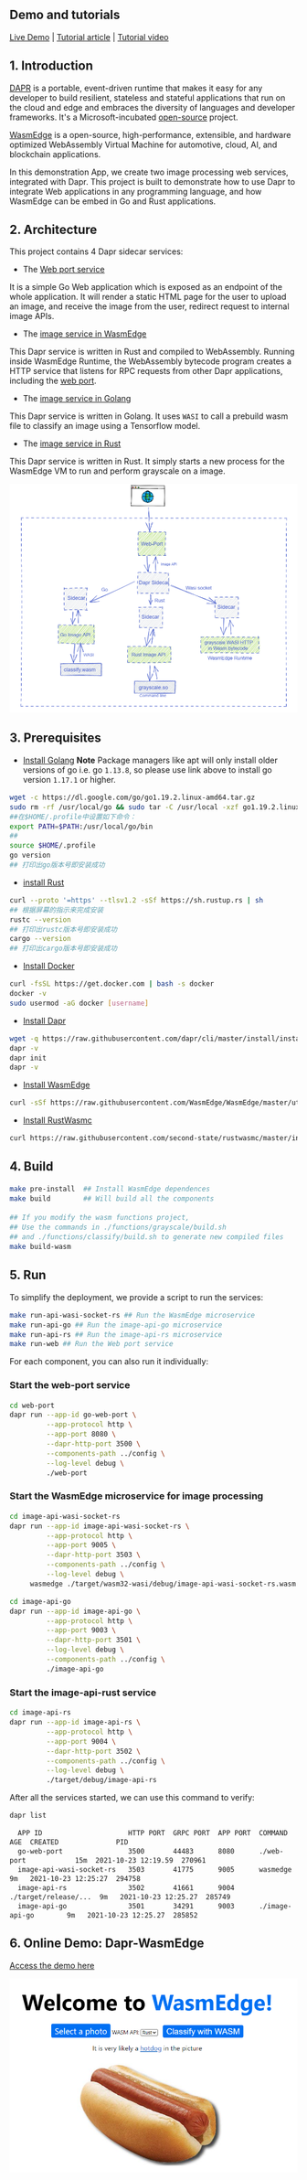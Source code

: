 ## Demo and tutorials

[Live Demo](http://23.100.38.125/static/home.html) | [Tutorial article](https://www.infoq.com/articles/webassembly-dapr-wasmedge/) | [Tutorial video](https://youtu.be/t_sQP6Qpf7U)

## 1. Introduction

[DAPR](https://dapr.io/) is a portable, event-driven runtime that makes it easy for any developer to build resilient, stateless and stateful applications that run on the cloud and edge and embraces the diversity of languages and developer frameworks. It's a Microsoft-incubated [open-source](https://github.com/dapr/dapr) project.

[WasmEdge](https://github.com/WasmEdge/WasmEdge) is a open-source, high-performance, extensible, and hardware optimized WebAssembly Virtual Machine for automotive, cloud, AI, and blockchain applications.

In this demonstration App, we create two image processing web services, integrated with Dapr.
This project is built to demonstrate how to use Dapr to integrate Web applications in any programming language, and how WasmEdge can be embed in Go and Rust applications.

## 2. Architecture

This project contains 4 Dapr sidecar services:

* The [Web port service](./web-port)

It is a simple Go Web application which is exposed as an endpoint of the whole application.
It will render a static HTML page for the user to upload an image, and receive the image from the user, redirect request to internal image APIs.

* The [image service in WasmEdge](./image-api-wasi-socket-rs)

This Dapr service is written in Rust and compiled to WebAssembly. Running inside WasmEdge Runtime, the WebAssembly bytecode program creates a HTTP service that listens for RPC requests from other Dapr applications, including the [web port](./web-port).

* The [image service in Golang](./image-api-go)

This Dapr service is written in Golang. It uses `WASI` to call a prebuild wasm file to classify an image using a Tensorflow model.

* The [image service in Rust](./image-api-rs)

This Dapr service is written in Rust. It simply starts a new process for the WasmEdge VM to run and perform grayscale on a image.

![doc](./doc/dapr-wasmedge.png)

## 3. Prerequisites

* [Install Golang](https://golang.org/doc/install)
**Note** Package managers like apt will only install older versions of go i.e. go `1.13.8`, so please use link above to install go version `1.17.1` or higher.
```bash
wget -c https://dl.google.com/go/go1.19.2.linux-amd64.tar.gz
sudo rm -rf /usr/local/go && sudo tar -C /usr/local -xzf go1.19.2.linux-amd64.tar.gz
##在$HOME/.profile中设置如下命令：
export PATH=$PATH:/usr/local/go/bin
##
source $HOME/.profile
go version
## 打印出go版本号即安装成功
```
* [install Rust](https://www.rust-lang.org/en-US/install.html)
```bash
curl --proto '=https' --tlsv1.2 -sSf https://sh.rustup.rs | sh
## 根据屏幕的指示来完成安装
rustc --version
## 打印出rustc版本号即安装成功
cargo --version
## 打印出cargo版本号即安装成功
```
* [Install Docker](https://docs.docker.com/desktop/install/ubuntu/)
```bash
curl -fsSL https://get.docker.com | bash -s docker
docker -v
sudo usermod -aG docker [username]
```

* [Install Dapr](https://docs.dapr.io/getting-started/)
```bash
wget -q https://raw.githubusercontent.com/dapr/cli/master/install/install.sh -O - | /bin/bash
dapr -v
dapr init
dapr -v
```
* [Install WasmEdge](https://github.com/WasmEdge/WasmEdge/blob/master/docs/install.md)
```bash
curl -sSf https://raw.githubusercontent.com/WasmEdge/WasmEdge/master/utils/install.sh | bash -s -- -e all -v 0.9.0
```
* [Install RustWasmc](https://github.com/second-state/rustwasmc)
```bash
curl https://raw.githubusercontent.com/second-state/rustwasmc/master/installer/init.sh -sSf | sh
```
## 4. Build

```bash
make pre-install  ## Install WasmEdge dependences
make build        ## Will build all the components

## If you modify the wasm functions project,
## Use the commands in ./functions/grayscale/build.sh 
## and ./functions/classify/build.sh to generate new compiled files
make build-wasm
```
## 5. Run

To simplify the deployment, we provide a script to run the services:

```bash
make run-api-wasi-socket-rs ## Run the WasmEdge microservice
make run-api-go ## Run the image-api-go microservice
make run-api-rs ## Run the image-api-rs microservice
make run-web ## Run the Web port service
```

For each component, you can also run it individually:

### Start the web-port service

```bash
cd web-port
dapr run --app-id go-web-port \
         --app-protocol http \
         --app-port 8080 \
         --dapr-http-port 3500 \
         --components-path ../config \
         --log-level debug \
         ./web-port
```

### Start the WasmEdge microservice for image processing

```bash
cd image-api-wasi-socket-rs
dapr run --app-id image-api-wasi-socket-rs \
         --app-protocol http \
         --app-port 9005 \
         --dapr-http-port 3503 \
         --components-path ../config \
         --log-level debug \
	 wasmedge ./target/wasm32-wasi/debug/image-api-wasi-socket-rs.wasm
```

```bash
cd image-api-go
dapr run --app-id image-api-go \
         --app-protocol http \
         --app-port 9003 \
         --dapr-http-port 3501 \
         --log-level debug \
         --components-path ../config \
         ./image-api-go
```

### Start the image-api-rust service

```bash
cd image-api-rs
dapr run --app-id image-api-rs \
         --app-protocol http \
         --app-port 9004 \
         --dapr-http-port 3502 \
         --components-path ../config \
         --log-level debug \
         ./target/debug/image-api-rs
```

After all the services started, we can use this command to verify:

```bash
dapr list
```

```
  APP ID                     HTTP PORT  GRPC PORT  APP PORT  COMMAND               AGE  CREATED              PID
  go-web-port                3500       44483      8080      ./web-port            15m  2021-10-23 12:19.59  270961
  image-api-wasi-socket-rs   3503       41775      9005      wasmedge              9m   2021-10-23 12:25:27  294758
  image-api-rs               3502       41661      9004      ./target/release/...  9m   2021-10-23 12:25.27  285749
  image-api-go               3501       34291      9003      ./image-api-go        9m   2021-10-23 12:25.27  285852
```

## 6. Online Demo: Dapr-WasmEdge

[Access the demo here](http://23.100.38.125/static/home.html)

![](./doc/demo.png)

